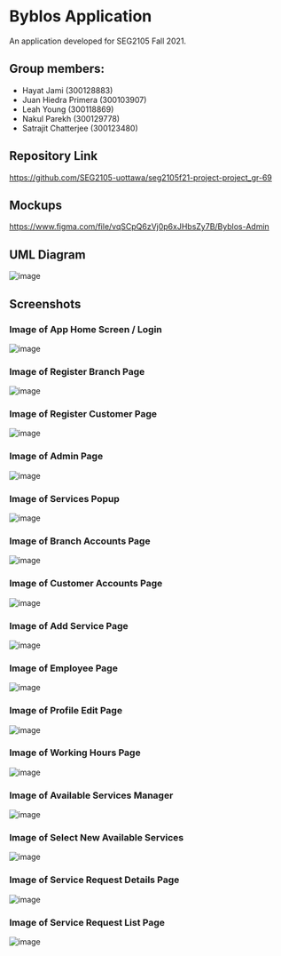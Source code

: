 # Byblos Application
An application developed for SEG2105 Fall 2021.

## Group members: 
- Hayat Jami (300128883)
- Juan Hiedra Primera (300103907)
- Leah Young (300118869)
- Nakul Parekh (300129778)
- Satrajit Chatterjee (300123480)

## Repository Link
https://github.com/SEG2105-uottawa/seg2105f21-project-project_gr-69

## Mockups
https://www.figma.com/file/vqSCpQ6zVj0p6xJHbsZy7B/Byblos-Admin

## UML Diagram
![image](https://cdn.discordapp.com/attachments/497595618974367744/918347847173279844/Project_UML_diagram_1.png)


## Screenshots

### Image of App Home Screen / Login
![image](https://user-images.githubusercontent.com/16481641/143172925-e7352bdf-02a1-4d4c-a295-c5bd5e82399f.png)

### Image of Register Branch Page
![image](https://user-images.githubusercontent.com/16481641/143172945-17dfe754-f737-42ac-853d-02bd5d0da294.png)

### Image of Register Customer Page
![image](https://user-images.githubusercontent.com/16481641/143172962-bb7948d2-43de-4dde-8dad-efe8a0a00023.png)

### Image of Admin Page
![image](https://user-images.githubusercontent.com/16481641/139873458-ffe8ec2f-885d-42e9-baa9-94b1f2e6a3af.png)

### Image of Services Popup
![image](https://user-images.githubusercontent.com/16481641/139873662-6ef1dc82-6256-41c4-9b7e-435d655eab5a.png)

### Image of Branch Accounts Page
![image](https://user-images.githubusercontent.com/16481641/139873510-f95657f5-da2b-4981-88c8-268c5343592c.png)

### Image of Customer Accounts Page
![image](https://user-images.githubusercontent.com/16481641/139873554-d45a347e-0ebb-4858-bff7-4bb62149bfb0.png)

### Image of Add Service Page
![image](https://user-images.githubusercontent.com/16481641/139873720-047452f3-f548-45ee-8cd3-6b3d2057911d.png)

### Image of Employee Page
![image](https://user-images.githubusercontent.com/16481641/143172988-7d8bf9a5-1008-4d1d-b2bd-d5ff7ec06911.png)

### Image of Profile Edit Page
![image](https://user-images.githubusercontent.com/16481641/143175344-c1c8837e-0699-4d38-9989-fd3cd6640c0f.png)

### Image of Working Hours Page
![image](https://user-images.githubusercontent.com/16481641/143175368-356c4392-fe11-4123-9877-f7366ed7a252.png)

### Image of Available Services Manager
![image](https://user-images.githubusercontent.com/16481641/143175422-1ff10e49-427b-4516-bba4-2be5c28284ce.png)

### Image of Select New Available Services
![image](https://user-images.githubusercontent.com/16481641/143175449-ca1c5864-8040-4fcb-92e4-abd7c3ca762a.png)

### Image of Service Request Details Page
![image](https://user-images.githubusercontent.com/16481641/143175542-1e0e1174-0dba-4905-b20b-57dcc73e988b.png)

### Image of Service Request List Page
![image](https://user-images.githubusercontent.com/16481641/143175557-16f1064c-1cca-4503-8685-df85e08c6f64.png)


